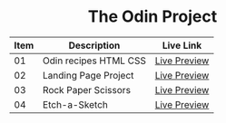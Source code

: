 <div align="center">

# The Odin Project

| Item | Description           | Live Link                                                                                                            |
| ---- | --------------------- | -------------------------------------------------------------------------------------------------------------------- |
| 01   | Odin recipes HTML CSS | <a href="https://xdevimran.github.io/TOP-Projects/01%20Odin%20recipes%20HTML%20CSS" target="_blank">Live Preview</a> |
| 02   | Landing Page Project  | <a href="https://xdevimran.github.io/TOP-Projects/02%20Landing%20Page%20Project" target="_blank">Live Preview</a>    |
| 03   | Rock Paper Scissors   | <a href="https://xdevimran.github.io/TOP-Projects/03%20Rock%20Paper%20Scissors" target="_blank">Live Preview</a>     |
| 04   | Etch-a-Sketch         | <a href="https://xdevimran.github.io/TOP-Projects/04%20Etch-a-Sketch" target="_blank">Live Preview</a>               |

</div>
